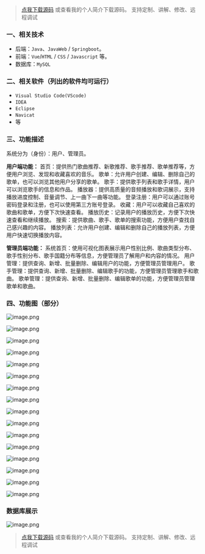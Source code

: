 > [点我下载源码](https://www.notmaker.com) 
> 或查看我的个人简介下载源码。
> 支持定制、讲解、修改、远程调试
### 一、相关技术
- 后端：`Java`、`JavaWeb` / `Springboot`。
- 前端：`Vue`/`HTML` / `CSS` / `Javascript` 等。
- 数据库：`MySQL`

### 二、相关软件（列出的软件均可运行）
- `Visual Studio Code(VScode)`
- `IDEA`
- `Eclipse`
- `Navicat`
- 等

### 三、功能描述
系统分为（身份）：用户、管理员。

**用户端功能：**
首页：提供热门歌曲推荐、新歌推荐、歌手推荐、歌单推荐等，方便用户浏览、发现和收藏喜欢的音乐。
歌单：允许用户创建、编辑、删除自己的歌单，也可以浏览其他用户分享的歌单。
歌手：提供歌手列表和歌手详情，用户可以浏览歌手的信息和作品。
播放器：提供高质量的音频播放和歌词展示，支持播放进度控制、音量调节、上一曲下一曲等功能。
登录注册：用户可以通过账号密码登录和注册，也可以使用第三方账号登录。
收藏：用户可以收藏自己喜欢的歌曲和歌单，方便下次快速查看。
播放历史：记录用户的播放历史，方便下次快速查看和继续播放。
搜索：提供歌曲、歌手、歌单的搜索功能，方便用户查找自己感兴趣的内容。
播放列表：允许用户创建、编辑和删除自己的播放列表，方便用户快速切换播放内容。


**管理员端功能：**
系统首页：使用可视化图表展示用户性别比例、歌曲类型分布、歌手性别分布、歌手国籍分布等信息，方便管理员了解用户和内容的情况。
用户管理：提供查询、新增、批量删除、编辑用户的功能，方便管理员管理用户。
歌手管理：提供查询、新增、批量删除、编辑歌手的功能，方便管理员管理歌手和歌曲。
歌单管理：提供查询、新增、批量删除、编辑歌单的功能，方便管理员管理歌单和歌曲。

### 四、功能图（部分）
![image.png](https://img-blog.csdnimg.cn/img_convert/41b0a546fbdc9e9f9a62a47e32e35b3d.png)

![image.png](https://img-blog.csdnimg.cn/img_convert/4110b05c8848984f68dd49d82d5f2474.png)

![image.png](https://img-blog.csdnimg.cn/img_convert/52606596e9b67ea8ce0d189176642c61.png)

![image.png](https://img-blog.csdnimg.cn/img_convert/12c3fb2219752fd76c55f350e427f499.png)

![image.png](https://img-blog.csdnimg.cn/img_convert/529208124c4a3fd4d8eabaaa4fde4379.png)

![image.png](https://img-blog.csdnimg.cn/img_convert/d3e3da7e4079f98faa0826847cf93c2a.png)

![image.png](https://img-blog.csdnimg.cn/img_convert/2eaf5d211fa70cbbf6baad6d4b2655ed.png)

![image.png](https://img-blog.csdnimg.cn/img_convert/40bb38e6562aac6d667cf773d9154375.png)

![image.png](https://img-blog.csdnimg.cn/img_convert/e659fd626308797f2ada72b972d91b45.png)

![image.png](https://img-blog.csdnimg.cn/img_convert/4e1928062013b89ed54973d358b70aaf.png)

![image.png](https://img-blog.csdnimg.cn/img_convert/e7c904a82f0978a5ecdd2501b7f8918f.png)

![image.png](https://img-blog.csdnimg.cn/img_convert/7de211e2592da60edf9fb0bfe2fbe2a6.png)

![image.png](https://img-blog.csdnimg.cn/img_convert/17cd7dec2a89aaabe954e55e23014f29.png)

![image.png](https://img-blog.csdnimg.cn/img_convert/67b90f17a0c7089461f1f841d8cf3bd0.png)

![image.png](https://img-blog.csdnimg.cn/img_convert/10f7602b81f7008b2a48db76e9c38989.png)

![image.png](https://img-blog.csdnimg.cn/img_convert/213b8aa317b28c270ac50c2f568d229d.png)

### 数据库展示
![image.png](https://img-blog.csdnimg.cn/img_convert/b76e407d72e4ee633f3351fd6e8198a5.png)

> [点我下载源码](https://www.notmaker.com) 
> 或查看我的个人简介下载源码。
> 支持定制、讲解、修改、远程调试
